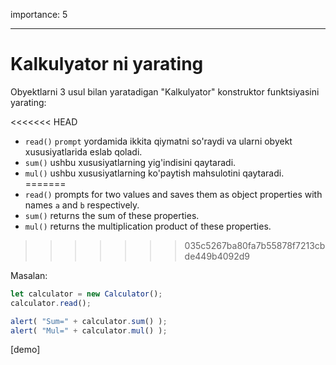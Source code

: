 importance: 5

---

# Kalkulyator ni yarating

Obyektlarni 3 usul bilan yaratadigan "Kalkulyator" konstruktor funktsiyasini yarating:

<<<<<<< HEAD
- `read()` `prompt` yordamida ikkita qiymatni so'raydi va ularni obyekt xususiyatlarida eslab qoladi.
- `sum()` ushbu xususiyatlarning yig'indisini qaytaradi.
- `mul()` ushbu xususiyatlarning ko'paytish mahsulotini qaytaradi.
=======
- `read()` prompts for two values and saves them as object properties with names `a` and `b` respectively.
- `sum()` returns the sum of these properties.
- `mul()` returns the multiplication product of these properties.
>>>>>>> 035c5267ba80fa7b55878f7213cbde449b4092d9

Masalan:

```js
let calculator = new Calculator();
calculator.read();

alert( "Sum=" + calculator.sum() );
alert( "Mul=" + calculator.mul() );
```

[demo]
